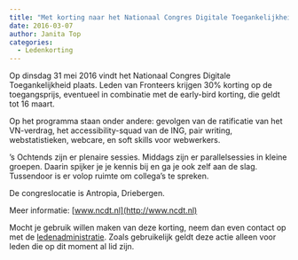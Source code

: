 ```yaml
---
title: "Met korting naar het Nationaal Congres Digitale Toegankelijkheid"
date: 2016-03-07
author: Janita Top
categories: 
  - Ledenkorting
---
```

Op dinsdag 31 mei 2016 vindt het Nationaal Congres Digitale Toegankelijkheid plaats. Leden van Fronteers krijgen 30% korting op de toegangsprijs, eventueel in combinatie met de early-bird korting, die geldt tot 16 maart.

Op het programma staan onder andere: gevolgen van de ratificatie van het VN-verdrag, het accessibility-squad van de ING, pair writing, webstatistieken, webcare, en soft skills voor webwerkers.

’s Ochtends zijn er plenaire sessies. Middags zijn er parallelsessies in kleine groepen. Daarin spijker je je kennis bij en ga je ook zelf aan de slag. Tussendoor is er volop ruimte om collega’s te spreken.

De congreslocatie is Antropia, Driebergen.

Meer informatie: [www.ncdt.nl](http://www.ncdt.nl)

Mocht je gebruik willen maken van deze korting, neem dan even contact op met de [ledenadministratie](/nl/vereniging/contact/?Ledadministratie#formulier-1). Zoals gebruikelijk geldt deze actie alleen voor leden die op dit moment al lid zijn.

